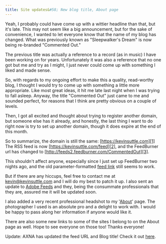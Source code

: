 ```yaml
---
title: Site updates&#58; New blog title, About page
---
```


Yeah, I probably could have come up with a wittier headline than that, but it's late. This may not seem like a big announcement, but for the sake of convenience, I wanted to let everyone know that the name of my blog has changed. What was previously known as "Sleepwalker's Dream" is now being re-branded "Commented Out."

The previous title was actually a reference to a record (as in music) I have been working on for years. Unfortunately it was also a reference that no one got but me and try as I might, I just never could come up with something I liked and made sense.

So, with regards to my ongoing effort to make this a quality, read-worthy blog, I thought I would try to come up with something a little more appropriate. Like most great ideas, it hit me late last night when I was trying to fall asleep. Anyway, the title "Commented Out" just came to me and sounded perfect, for reasons that I think are pretty obvious on a couple of levels.

Then, I got all excited and thought about trying to register another domain, but someone else has it already, and honestly, the last thing I want to do right now is try to set up another domain, though it does expire at the end of this month.

So to summarize, the domain is still the same: [https://kevinsuttle.com][1] The RSS feed is now [https://kevinsuttle.com/feed][2], and the FeedBurner url has changed to [http://feeds2.feedburner.com/CommentedOut][3].

This shouldn't affect anyone, especially since I just set up FeedBurner two nights ago, and the old parameter-formatted [feed link][4] still seems to work.

But if there are any hiccups, feel free to contact me at [kevin@kevinsuttle.com][5] and I will do my best to patch it up. I also sent an update to [Adobe Feeds][6] and they, being the consummate professionals that they are, assured me it will be updated soon.

I also added a very recent professional headshot to my '[About][7]' page. The photographer I used is an absolute pro and a delight to work with. I would be happy to pass along her information if anyone would like it.

There are also some new links to some of the sites I belong to on the About page as well. Hope to see everyone on those too! Thanks everyone!

Update: AXNA has updated the feed URL and Blog title! Check it out [here][8].

[1]: http://# "You're already here"
[2]: https://kevinsuttle.com/feed "RSS Feed - KevinSuttle.com"
[3]: http://feeds2.feedburner.com/CommentedOut "FeedBurner - Commented Out"
[4]: https://kevinsuttle.com/?feed=rss2 "Old RSS Feed to KevinSuttle.com"
[5]: mailto:kevin@kevinsuttle.com?subject=Kevin%20your%20site%20is%20AWESOME "Send me your mail!"
[6]: http://feeds.adobe.com "Adobe XML News Aggregator"
[7]: https://kevinsuttle.com/about "Kevin Suttle - About"
[8]: http://feeds.adobe.com/index.cfm?query=byFeed&feedId=8610&feedName=Commented%20Out "Commnented Out on AXNA"
